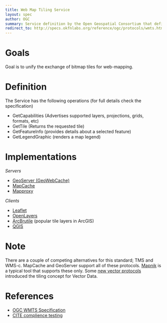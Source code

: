 ```yaml
---
title: Web Map Tiling Service
layout: spec
author: OGC
summary: Service definition by the Open Geospatial Consortium that defines exchange of bitmap tiles for map display
redirect_to: http://specs.okfnlabs.org/reference/ogc/protocols/wmts.html
---
```


Goals
=====

Goal is to unify the exchange of bitmap tiles for web-mapping. 

Definition
==========

The Service has the following operations (for full details check the specification)

* GetCapabilities (Advertises supported layers, projections, grids, formats, etc)
* GetTile (Returns the requested tile)
* GetFeatureInfo (provides details about a selected feature)
* GetLegendGraphic (renders a map legend)

Implementations
===============

_Servers_
* [GeoServer (GeoWebCache)](http://geoserver.org)
* [MapCache](http://mapserver.org/el/mapcache)
* [Mapproxy](http://mapproxy.org)

_Clients_
* [Leaflet](http://leafletjs.com)
* [OpenLayers](http://openlayers.org)
* [ArcBrutile](https://arcbrutile.codeplex.com/) (popular tile layers in ArcGIS)
* [QGIS](http://qgis.org)

Note
====

There are a couple of competing alternatives for this standard; TMS and WMS-c. MapCache and GeoServer support all of these protocols. [Mapnik](http://mapnik.org) is a typical tool that supports these only. Some [new vector protocols](https://www.mapbox.com/developers/vector-tiles) introduced the tiling concept for Vector Data. 

References
==========

*   [OGC WMTS Specification](http://www.opengeospatial.org/standards/wmts)
*	[CITE complience testing](https://github.com/opengeospatial/teamengine)
